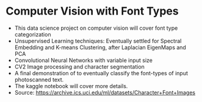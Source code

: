 # Computer Vision with Font Types

* This data science project on computer vision will cover font type categorization
* Unsupervised Learning techniques: Eventually settled for Spectral Embedding and K-means Clustering, after Laplacian EigenMaps and PCA
* Convolutional Neural Networks with variable input size
* CV2 Image processing and character segmentation
* A final demonstration of to eventually classify the font-types of input photoscanned text.
* The kaggle notebook will cover more details.
* Source: https://archive.ics.uci.edu/ml/datasets/Character+Font+Images

